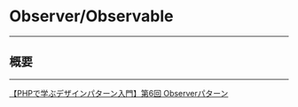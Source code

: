 # Observer/Observable

---

## 概要

---

[【PHPで学ぶデザインパターン入門】第6回 Observerパターン](https://liginc.co.jp/web/programming/php/149799)  
